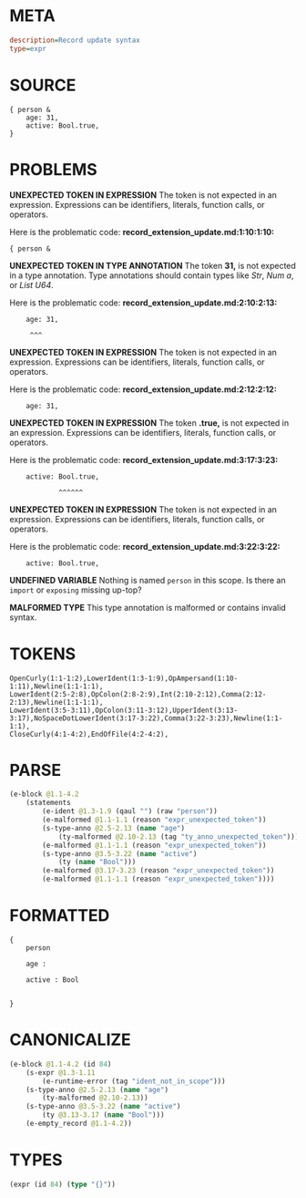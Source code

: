 # META
~~~ini
description=Record update syntax
type=expr
~~~
# SOURCE
~~~roc
{ person &
    age: 31,
    active: Bool.true,
}
~~~
# PROBLEMS
**UNEXPECTED TOKEN IN EXPRESSION**
The token  is not expected in an expression.
Expressions can be identifiers, literals, function calls, or operators.

Here is the problematic code:
**record_extension_update.md:1:10:1:10:**
```roc
{ person &
```
         


**UNEXPECTED TOKEN IN TYPE ANNOTATION**
The token **31,** is not expected in a type annotation.
Type annotations should contain types like _Str_, _Num a_, or _List U64_.

Here is the problematic code:
**record_extension_update.md:2:10:2:13:**
```roc
    age: 31,
```
         ^^^


**UNEXPECTED TOKEN IN EXPRESSION**
The token  is not expected in an expression.
Expressions can be identifiers, literals, function calls, or operators.

Here is the problematic code:
**record_extension_update.md:2:12:2:12:**
```roc
    age: 31,
```
           


**UNEXPECTED TOKEN IN EXPRESSION**
The token **.true,** is not expected in an expression.
Expressions can be identifiers, literals, function calls, or operators.

Here is the problematic code:
**record_extension_update.md:3:17:3:23:**
```roc
    active: Bool.true,
```
                ^^^^^^


**UNEXPECTED TOKEN IN EXPRESSION**
The token  is not expected in an expression.
Expressions can be identifiers, literals, function calls, or operators.

Here is the problematic code:
**record_extension_update.md:3:22:3:22:**
```roc
    active: Bool.true,
```
                     


**UNDEFINED VARIABLE**
Nothing is named `person` in this scope.
Is there an `import` or `exposing` missing up-top?

**MALFORMED TYPE**
This type annotation is malformed or contains invalid syntax.

# TOKENS
~~~zig
OpenCurly(1:1-1:2),LowerIdent(1:3-1:9),OpAmpersand(1:10-1:11),Newline(1:1-1:1),
LowerIdent(2:5-2:8),OpColon(2:8-2:9),Int(2:10-2:12),Comma(2:12-2:13),Newline(1:1-1:1),
LowerIdent(3:5-3:11),OpColon(3:11-3:12),UpperIdent(3:13-3:17),NoSpaceDotLowerIdent(3:17-3:22),Comma(3:22-3:23),Newline(1:1-1:1),
CloseCurly(4:1-4:2),EndOfFile(4:2-4:2),
~~~
# PARSE
~~~clojure
(e-block @1.1-4.2
	(statements
		(e-ident @1.3-1.9 (qaul "") (raw "person"))
		(e-malformed @1.1-1.1 (reason "expr_unexpected_token"))
		(s-type-anno @2.5-2.13 (name "age")
			(ty-malformed @2.10-2.13 (tag "ty_anno_unexpected_token")))
		(e-malformed @1.1-1.1 (reason "expr_unexpected_token"))
		(s-type-anno @3.5-3.22 (name "active")
			(ty (name "Bool")))
		(e-malformed @3.17-3.23 (reason "expr_unexpected_token"))
		(e-malformed @1.1-1.1 (reason "expr_unexpected_token"))))
~~~
# FORMATTED
~~~roc
{
	person
	
	age : 
	
	active : Bool
	
	
}
~~~
# CANONICALIZE
~~~clojure
(e-block @1.1-4.2 (id 84)
	(s-expr @1.3-1.11
		(e-runtime-error (tag "ident_not_in_scope")))
	(s-type-anno @2.5-2.13 (name "age")
		(ty-malformed @2.10-2.13))
	(s-type-anno @3.5-3.22 (name "active")
		(ty @3.13-3.17 (name "Bool")))
	(e-empty_record @1.1-4.2))
~~~
# TYPES
~~~clojure
(expr (id 84) (type "{}"))
~~~
